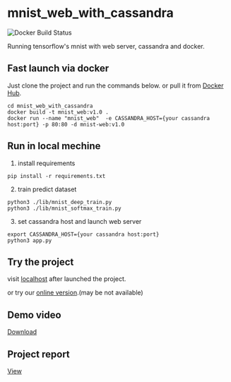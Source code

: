 # mnist_web_with_cassandra

![Docker Build Status](https://img.shields.io/badge/docker-pushed-brightgreen.svg)

Running tensorflow's mnist with web server, cassandra and docker.

## Fast launch via docker
Just clone the project and run the commands below. or pull it from [Docker Hub](https://hub.docker.com/r/gtbl2012/mnist-web).
```
cd mnist_web_with_cassandra
docker build -t mnist_web:v1.0 .
docker run --name "mnist_web"  -e CASSANDRA_HOST={your cassandra host:port} -p 80:80 -d mnist-web:v1.0
```

## Run in local mechine
1. install requirements
```
pip install -r requirements.txt
```
2. train predict dataset
```
python3 ./lib/mnist_deep_train.py
python3 ./lib/mnist_softmax_train.py
```
3. set cassandra host and launch web server
```
export CASSANDRA_HOST={your cassandra host:port}
python3 app.py
```

## Try the project
visit [localhost](http://localhost/) after launched the project.

or try our [online version](http://mnist.gtbl2012.cn).(may be not available)

## Demo video
[Download](https://github.com/gtbl2012/mnist_web_with_cassandra/raw/master/demo_video.mov)

## Project report
[View](https://github.com/gtbl2012/mnist_web_with_cassandra/blob/master/report/%E8%BF%9C%E7%A8%8B%E7%A7%91%E7%A0%94%E9%A1%B9%E7%9B%AE%E6%8A%A5%E5%91%8A%20%E4%BD%95%E5%86%A0%E5%B2%9A.pdf)

